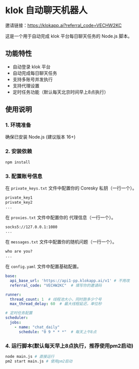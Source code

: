 # klok 自动聊天机器人

邀请链接：https://klokapp.ai?referral_code=VECHW2KC

这是一个用于自动完成 klok 平台每日聊天任务的 Node.js 脚本。

## 功能特性
- 自动登录 klok 平台
- 自动完成每日聊天任务
- 支持多账号并发执行
- 支持代理设置
- 定时任务功能（默认每天北京时间早上8点执行）

## 使用说明

### 1. 环境准备
确保已安装 Node.js (建议版本 16+)

### 2. 安装依赖
```bash
npm install
```
### 3. 配置账号信息
在 `private_keys.txt` 文件中配置你的 Coresky 私钥（一行一个）。
```txt
private_key1
private_key2
...
```

在 `proxies.txt` 文件中配置你的 代理信息（一行一个）。
```txt
socks5://127.0.0.1:1080
...
```

在 `messages.txt` 文件中配置你的随机问题（一行一个）。
```txt
who are you?
...
```

在 `config.yaml` 文件中配置基础配置。
```yaml
base:
  api_base_url: 'https://api1-pp.klokapp.ai/v1' # 不用改
  referral_code: "VECHW2KC"  # 填写你的邀请码

runner:
  thread_count: 1  # 线程池大小，同时跑多少个号
  max_thread_delay: 60  # 最大线程延迟，单位秒

# 定时任务配置
scheduler:
  jobs:
    - name: "chat_daily"
      schedule: "0 9 * * *"  # 每天上午8点
```


### 4. 运行脚本(默认每天早上8点执行，推荐使用pm2启动)
```bash
node main.js # 直接运行
pm2 start main.js # 使用pm2启动
```

